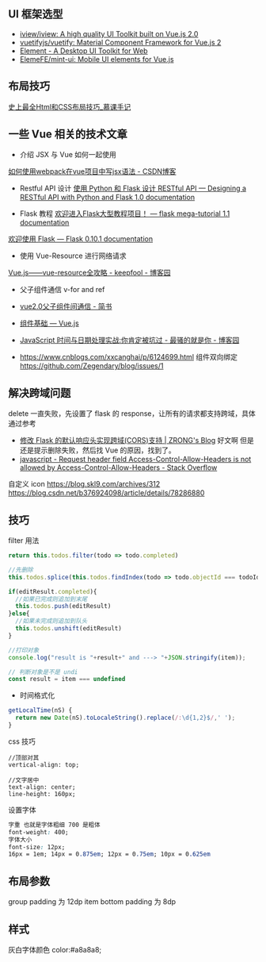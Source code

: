 ## UI 框架选型

* [iview/iview: A high quality UI Toolkit built on Vue\.js 2\.0](https://github.com/iview/iview)
* [vuetifyjs/vuetify: Material Component Framework for Vue\.js 2](https://github.com/vuetifyjs/vuetify)
* [Element \- A Desktop UI Toolkit for Web](http://element-cn.eleme.io/#/en-US/)
* [ElemeFE/mint\-ui: Mobile UI elements for Vue\.js](https://github.com/ElemeFE/mint-ui/)

## 布局技巧

[史上最全Html和CSS布局技巧\_慕课手记](https://www.imooc.com/article/2235)

## 一些 Vue 相关的技术文章

* 介绍 JSX 与 Vue 如何一起使用

[如何使用webpack在vue项目中写jsx语法 \- CSDN博客](https://blog.csdn.net/itkingone/article/details/77096895)

* Restful API 设计
[使用 Python 和 Flask 设计 RESTful API — Designing a RESTful API with Python and Flask 1\.0 documentation](http://www.pythondoc.com/flask-restful/first.html)

* Flask 教程
[欢迎进入Flask大型教程项目！ — flask mega\-tutorial 1\.1 documentation](http://www.pythondoc.com/flask-mega-tutorial/index.html)

[欢迎使用 Flask — Flask 0\.10\.1 documentation](http://www.pythondoc.com/flask/index.html)

* 使用 Vue-Resource 进行网络请求

[Vue\.js——vue\-resource全攻略 \- keepfool \- 博客园](http://www.cnblogs.com/keepfool/p/5657065.html)

* 父子组件通信 v-for and ref

* [vue2\.0父子组件间通信 \- 简书](https://www.jianshu.com/p/6389d424965f)
* [组件基础 — Vue\.js](https://cn.vuejs.org/v2/guide/components.html#logo)

* [JavaScript 时间与日期处理实战:你肯定被坑过 \- 最骚的就是你 \- 博客园](http://www.cnblogs.com/libin-1/p/6764747.html)

* https://www.cnblogs.com/xxcanghai/p/6124699.html  组件双向绑定
https://github.com/Zegendary/blog/issues/1
## 解决跨域问题

delete 一直失败，先设置了 flask 的 response，让所有的请求都支持跨域，具体通过参考
* [修改 Flask 的默认响应头实现跨域\(CORS\)支持 \| ZRONG's Blog](https://blog.zengrong.net/post/2615.html)
好文啊
但是还是提示删除失败，然后找 Vue 的原因，找到了。
* [javascript \- Request header field Access\-Control\-Allow\-Headers is not allowed by Access\-Control\-Allow\-Headers \- Stack Overflow](https://stackoverflow.com/questions/25727306/request-header-field-access-control-allow-headers-is-not-allowed-by-access-contr)

自定义 icon  https://blog.skl9.com/archives/312
https://blog.csdn.net/b376924098/article/details/78286880

## 技巧

filter 用法
```js
return this.todos.filter(todo => todo.completed)

//先删除
this.todos.splice(this.todos.findIndex(todo => todo.objectId === todoId),1)

if(editResult.completed){
  //如果已完成则追加到末尾
  this.todos.push(editResult)
}else{
  //如果未完成则追加到队头
  this.todos.unshift(editResult)
}

//打印对象
console.log("result is "+result+" and ---> "+JSON.stringify(item));

// 判断对象是不是 undi
const result = item === undefined
```

* 时间格式化
```javascript
getLocalTime(nS) {
  return new Date(nS).toLocaleString().replace(/:\d{1,2}$/,' ');
}
```

css 技巧
```
//顶部对其
vertical-align: top;

//文字居中
text-align: center;
line-height: 160px;
```

设置字体
```css
字重 也就是字体粗细 700 是粗体
font-weight: 400;
字体大小
font-size: 12px;
16px = 1em; 14px = 0.875em; 12px = 0.75em; 10px = 0.625em
````

## 布局参数
group padding 为 12dp
item bottom padding 为 8dp

## 样式
灰白字体颜色
color:#a8a8a8;
